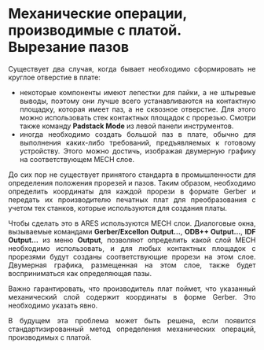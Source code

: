 # Механические операции, производимые с платой. Вырезание пазов

<div style="text-align:justify;">
	<p>Существует два случая, когда бывает необходимо сформировать не круглое отверстие в плате:</p>
	<ul>
		<li>некоторые компоненты имеют лепестки для пайки, а не штыревые выводы, поэтому они лучше всего устанавливаются на контактную площадку, которая имеет паз, а не сквозное отверстие. Для этого можно использовать стек контактных площадок с прорезью. Смотри также команду <strong>Padstack Mode</strong> из левой панели инструментов.</li>
		<li>иногда необходимо создать большой паз в плате, обычно для выполнения каких-либо требований, предъявляемых к готовому устройству. Этого можно достичь, изображая двумерную графику на соответствующем MECH слое.</li>
	</ul>
	<p>До сих пор не существует принятого стандарта в промышленности для определения положения прорезей и пазов. Таким образом, необходимо определить координаты для каждой прорези в формате Gerber и передать их производителю печатных плат для преобразования с учетом тех станков, которые используются для создания платы.</p>
	<p>Чтобы сделать это в ARES используются MECH слои. Диалоговые окна, вызываемые командами <strong>Gerber/Excellon Output…</strong>, <strong>ODB++ Output…</strong>, <strong>IDF Output…</strong> из меню <strong>Output</strong>, позволяют определить какой слой MECH необходимо использовать, и для любых контактных площадок с прорезями будут созданы соответствующие прорези на этом слое. Двумерная графика, размещенная на этом слое, также будет восприниматься как определяющая пазы.</p>
	<p>Важно гарантировать, что производитель плат поймет, что указанный механический слой содержит координаты в форме Gerber. Это необходимо указать явно.</p>
	<p>В будущем эта проблема может быть решена, если появится стандартизированный метод определения механических операций, производимых с платой.</p>
</div>